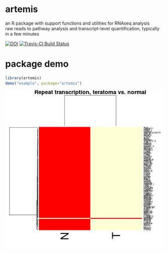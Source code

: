 # artemis
an R package with support functions and utilities for RNAseq analysis  
raw reads to pathway analysis and transcript-level quantification, typically in a few minutes  

[![DOI](https://zenodo.org/badge/12352/RamsinghLab/artemis.svg)](http://dx.doi.org/10.5281/zenodo.18242)
[![Travis-CI Build Status](https://travis-ci.org/RamsinghLab/artemis.svg?branch=master)](https://travis-ci.org/RamsinghLab/artemis)

# package demo 

```R
library(artemis)
demo("example", package="artemis")
```

![repeat expression](demo/example.png "Plot generated from example code")
